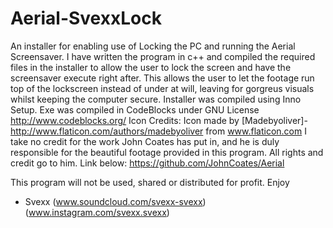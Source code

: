 # Aerial-SvexxLock
An installer for enabling use of Locking the PC and running the Aerial Screensaver.
I have written the program in c++ and compiled the required files in the installer to allow the user to lock the screen and have the screensaver execute right after. This allows the user to let the footage run top of the lockscreen instead of under at will, leaving for gorgreus visuals whilst keeping the computer secure.
Installer was compiled using Inno Setup.
Exe was compiled in CodeBlocks under GNU License http://www.codeblocks.org/
Icon Credits: Icon made by [Madebyoliver]- http://www.flaticon.com/authors/madebyoliver from www.flaticon.com 
I take no credit for the work John Coates has put in, and he is duly responsible for the beautiful footage provided in this program.
All rights and credit go to him. Link below:
https://github.com/JohnCoates/Aerial

This program will not be used, shared or distributed for profit. 
Enjoy

- Svexx
(www.soundcloud.com/svexx-svexx)
(www.instagram.com/svexx.svexx)

